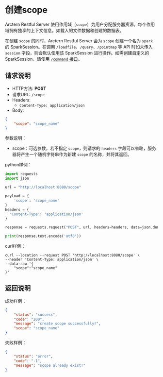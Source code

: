 # 创建scope

Arctern Restful Server 使用作用域（`scope`）为用户分配服务器资源。每个作用域拥有独享的上下文信息，如载入的文件数据和创建的数据表。

在创建 `scope` 的同时，Arctern  Restful Server 会为 `scope` 创建一个名为 `spark` 的 SparkSession。在调用 `/loadfile`、`/query`、`/pointmap` 等 API 时如未传入 `session` 字段，则会默认使用该 SparkSession 进行操作。如需创建自定义的 SparkSession，请使用 [`/command` 接口](./command.md)。

## 请求说明

- HTTP方法: **POST**
- 请求URL: `/scope`
- Headers:
    - `Content-Type: application/json`
- Body:
```json
{
    "scope": "scope_name"
}
```

参数说明：

- scope：可选参数，若不指定 `scope`，则请求的 `headers` 字段可以省略，服务器将产生一个随机字符串作为新建 `scope` 的名称，并将其返回。

python样例：

```python
import requests
import json

url = "http://localhost:8080/scope"

payload = {
    'scope': 'scope_name'
}
headers = {
  'Content-Type': 'application/json'
}

response = requests.request("POST", url, headers=headers, data=json.dumps(payload))

print(response.text.encode('utf8'))
```

curl样例：

```shell
curl --location --request POST 'http://localhost:8080/scope' \
--header 'Content-Type: application/json' \
--data-raw '{
	"scope":"scope_name"
}'
```

## 返回说明

成功样例：

```json
{
    "status": "success",
    "code": "200",
    "message": "create scope successfully!",
    "scope": "scope_name"
}
```

失败样例：

```json
{
    "status": "error",
    "code": "-1",
    "message": "scope already exist!"
}
```

